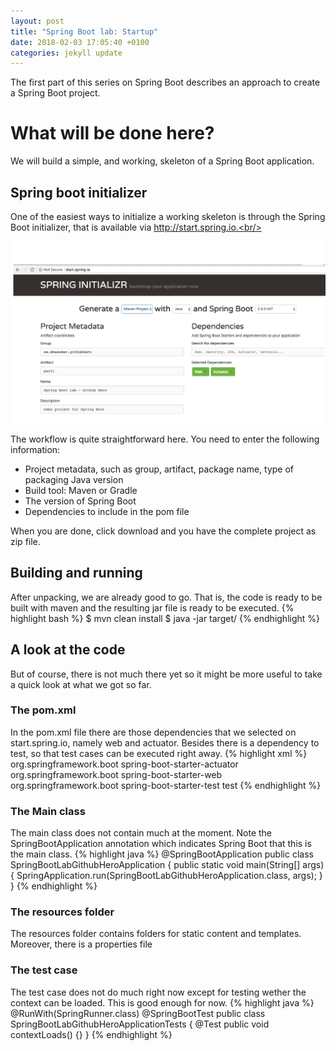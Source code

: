 ```yaml
---
layout: post
title: "Spring Boot lab: Startup"
date: 2018-02-03 17:05:40 +0100
categories: jekyll update
---
```


The first part of this series on Spring Boot describes an approach to create a Spring Boot project.

# What will be done here?
We will build a simple, and working, skeleton of a Spring Boot application.

## Spring boot initializer
One of the easiest ways to initialize a working skeleton is through the Spring Boot initializer, that is available via http://start.spring.io.<br/>

![](/assets/starter-spring.png)

The workflow is quite straightforward here. You need to enter the following information:

* Project metadata, such as group, artifact, package name, type of packaging Java version
* Build tool: Maven or Gradle
* The version of Spring Boot
* Dependencies to include in the pom file

When you are done, click download and you have the complete project as zip file.<br/>

## Building and running
After unpacking, we are already good to go. That is, the code is ready to be built with maven and the resulting jar file is ready to be executed.
{% highlight bash %}
$ mvn clean install
$ java -jar target/<filename>
{% endhighlight %}

## A look at the code
But of course, there is not much there yet so it might be more useful to take a quick look at what we got so far.

### The pom.xml
In the pom.xml file there are those dependencies that we selected on start.spring.io, namely web and actuator. Besides there is a dependency to test, so that test cases can be executed right away.
{% highlight xml %}
<dependency>
  <groupId>org.springframework.boot</groupId>
  <artifactId>spring-boot-starter-actuator</artifactId>
</dependency>
<dependency>
  <groupId>org.springframework.boot</groupId>
  <artifactId>spring-boot-starter-web</artifactId>
</dependency>
<dependency>
  <groupId>org.springframework.boot</groupId>
  <artifactId>spring-boot-starter-test</artifactId>
  <scope>test</scope>
</dependency>
{% endhighlight %}

### The Main class
The main class does not contain much at the moment. Note the SpringBootApplication annotation which indicates Spring Boot that this is the main class.
{% highlight java %}
@SpringBootApplication
public class SpringBootLabGithubHeroApplication {
  public static void main(String[] args) {
    SpringApplication.run(SpringBootLabGithubHeroApplication.class, args);
  }
}
{% endhighlight %}

### The resources folder
The resources folder contains folders for static content and templates. Moreover, there is a properties file

### The test case
The test case does not do much right now except for testing wether the context can be loaded. This is good enough for now.
{% highlight java %}
@RunWith(SpringRunner.class)
@SpringBootTest
public class SpringBootLabGithubHeroApplicationTests {
  @Test
  public void contextLoads() {}
}
{% endhighlight %}

